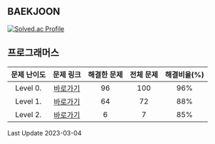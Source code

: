 ## BAEKJOON

[![Solved.ac Profile](http://mazassumnida.wtf/api/generate_badge?boj=lushhush)](https://solved.ac/lushhush)


## 프로그래머스

| 문제 난이도 | 문제 링크 | 해결한 문제 | 전체 문제 | 해결비율(%) |
| :--: |:--: |:--: |:--: |:--: |
|Level 0.|[바로가기](https://github.com/kangsh9107/CodingTest-Study/blob/main/CodingTest-Java/Level0.md)|96|100|96%|
|Level 1.|[바로가기](https://github.com/kangsh9107/CodingTest-Study/blob/main/CodingTest-Java/Level1.md)|64|72|88%|
|Level 2.|[바로가기](https://github.com/kangsh9107/CodingTest-Study/blob/main/CodingTest-Java/Level2.md)|6|7|85%|

Last Update 2023-03-04